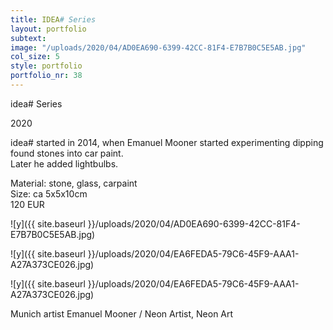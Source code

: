 ```yaml
---
title: IDEA# Series
layout: portfolio
subtext: 
image: "/uploads/2020/04/AD0EA690-6399-42CC-81F4-E7B7B0C5E5AB.jpg"
col_size: 5
style: portfolio
portfolio_nr: 38
---
```

idea# Series  

2020

idea# started in 2014, when Emanuel Mooner started experimenting dipping found stones into car paint.  
Later he added lightbulbs.

Material: stone, glass, carpaint  
Size: ca 5x5x10cm  
120 EUR

![y]({{ site.baseurl }}/uploads/2020/04/AD0EA690-6399-42CC-81F4-E7B7B0C5E5AB.jpg)

![y]({{ site.baseurl }}/uploads/2020/04/EA6FEDA5-79C6-45F9-AAA1-A27A373CE026.jpg)

![y]({{ site.baseurl }}/uploads/2020/04/EA6FEDA5-79C6-45F9-AAA1-A27A373CE026.jpg)

Munich artist Emanuel Mooner / Neon Artist, Neon Art
